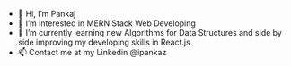 - 👋 Hi, I’m Pankaj
- 👀 I’m interested in MERN Stack Web Developing
- 🌱 I’m currently learning new Algorithms for Data Structures and side by side improving my developing skills in React.js
- 📫 Contact me at my Linkedin @ipankaz

<!---
ipankaz/ipankaz is a ✨ special ✨ repository because its `README.md` (this file) appears on your GitHub profile.
You can click the Preview link to take a look at your changes.
--->
